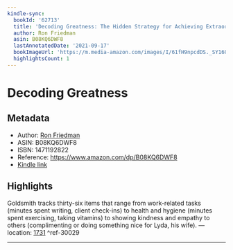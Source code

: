```yaml
---
kindle-sync:
  bookId: '62713'
  title: 'Decoding Greatness: The Hidden Strategy for Achieving Extraordinary Success'
  author: Ron Friedman
  asin: B08KQ6DWF8
  lastAnnotatedDate: '2021-09-17'
  bookImageUrl: 'https://m.media-amazon.com/images/I/61fH9npcdDS._SY160.jpg'
  highlightsCount: 1
---
```

# Decoding Greatness
## Metadata
* Author: [Ron Friedman](https://www.amazon.com/Ron-Friedman/e/B00LMRMDVE/ref=dp_byline_cont_ebooks_1)
* ASIN: B08KQ6DWF8
* ISBN: 1471192822
* Reference: https://www.amazon.com/dp/B08KQ6DWF8
* [Kindle link](kindle://book?action=open&asin=B08KQ6DWF8)

## Highlights
Goldsmith tracks thirty-six items that range from work-related tasks (minutes spent writing, client check-ins) to health and hygiene (minutes spent exercising, taking vitamins) to showing kindness and empathy to others (complimenting or doing something nice for Lyda, his wife). — location: [1731](kindle://book?action=open&asin=B08KQ6DWF8&location=1731) ^ref-30029

---
